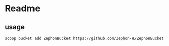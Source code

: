# Readme

## usage

```shell
scoop bucket add ZephonBucket https://github.com/Zephon-H/ZephonBucket
```
